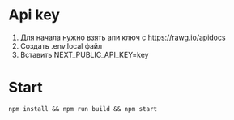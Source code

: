 # Api key
1. Для начала нужно взять апи ключ с https://rawg.io/apidocs
1. Создать .env.local файл
1. Вставить NEXT_PUBLIC_API_KEY=key

# Start
``` npm install && npm run build && npm start ```